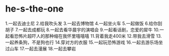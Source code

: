 # he-s-the-one
1.一起去迪士尼
2.给我吹头发
3.一起去博物馆
4.一起坐火车
5.一起做饭
6.给你刮胡子
7.一起去成都玩
8.一起去看华晨宇的演唱会
9.一起看话剧，恋爱的犀牛
10.一起看恐怖片超吓人的那种缩在我怀里嘻嘻嘻
11.背着我走400米
12.带我去滑雪
13.一起养条狗，不是狗也行
14.穿对方的衣服
15.一起玩恐怖游戏
16.一起去游乐场坐过山车
17.一起去漫展
18.一起去攀岩
